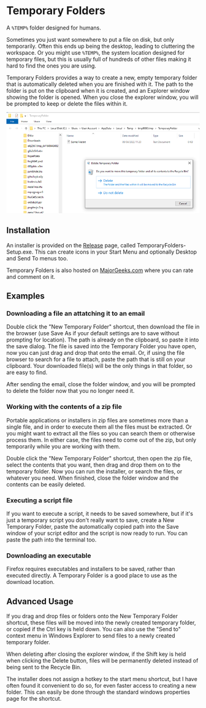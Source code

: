 ﻿# Temporary Folders
A `%TEMP%` folder designed for humans.

Sometimes you just want somewhere to put a file on disk, but only temporarily. Often this ends up being the desktop, leading to cluttering
the workspace. Or you might use `%TEMP%`, the system location designed for temporary files, but this is usually full of hundreds of other
files making it hard to find the ones you are using.

Temporary Folders provides a way to create a new, empty temporary folder that is automatically deleted when you are finished with it.
The path to the folder is put on the clipboard when it is created, and an Explorer window showing the folder is opened. When you close
the explorer window, you will be prompted to keep or delete the files within it.

![Temporary Folders Screenshot](Screenshots/DeletePrompt.png)

## Installation
An installer is provided on the [Release](https://github.com/AlexVallat/TemporaryFolders/releases) page, called TemporaryFolders-Setup.exe.
This can create icons in your Start Menu and optionally Desktop and Send To menus too.

Temporary Folders is also hosted on [MajorGeeks.com](https://www.majorgeeks.com/files/details/temporary_folders.html) where you can rate and
comment on it.

## Examples
### Downloading a file an attatching it to an email
Double click the "New Temporary Folder" shortcut, then download the file in the browser
(use Save As if your default settings are to save without prompting for location). The path is already on the clipboard, so paste it
into the save dialog. The file is saved into the Temporary Folder you have open, now you can just drag and drop that onto the email. Or, if
using the file browser to search for a file to attach, paste the path that is still on your clipboard. Your downloaded file(s) will be the
only things in that folder, so are easy to find.

After sending the email, close the folder window, and you will be prompted to delete the folder now that you no longer need it.

### Working with the contents of a zip file
Portable applications or installers in zip files are sometimes more than a single file, and in order
to execute them all the files must be extracted. Or you might want to extract all the files so you can search them or otherwise process them. In
either case, the files need to come out of the zip, but only temporarily while you are working with them.

Double click the "New Temporary Folder" shortcut, then open the zip file, select the contents that you want, then drag and drop them on to the
temporary folder. Now you can run the installer, or search the files, or whatever you need. When finished, close the folder window and the
contents can be easily deleted.

### Executing a script file
If you want to execute a script, it needs to be saved somewhere, but if it's just a temporary script you don't really want to save, create a New
Temporary Folder, paste the automatically copied path into the Save window of your script editor and the script is now ready to run. You can
paste the path into the terminal too.

### Downloading an executable
Firefox requires executables and installers to be saved, rather than executed directly. A Temporary Folder is a good place to use as the download
location.

## Advanced Usage
If you drag and drop files or folders onto the New Temporary Folder shortcut, these files will be moved into the newly created temporary folder,
or copied if the Ctrl key is held down. You can also use the "Send to" context menu in Windows Explorer to send files to a newly created
temporary folder.

When deleting after closing the explorer window, if the Shift key is held when clicking the Delete button, files will be permanently deleted
instead of being sent to the Recycle Bin.

The installer does not assign a hotkey to the start menu shortcut, but I have often found it convenient to do so, for even faster access to
creating a new folder. This can easily be done through the standard windows properties page for the shortcut.